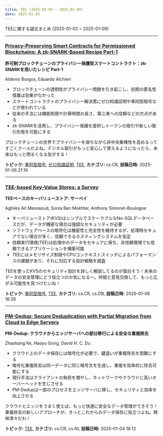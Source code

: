 ```yaml
---
title: TEE (2025-01-03 ~ 2025-01-09)
date: 2025-01-03
---
```


TEEに関する論文まとめ (2025-01-03 ~ 2025-01-09)


- - -

### [Privacy-Preserving Smart Contracts for Permissioned Blockchains: A zk-SNARK-Based Recipe Part-1](http://arxiv.org/abs/2501.03391)

**許可制ブロックチェーンのプライバシー保護型スマートコントラクト：zk-SNARKを用いたレシピ Part-1**

Aldenio Burgos, Eduardo Alchieri

- ブロックチェーンの透明性がプライバシー問題を引き起こし、初期の匿名性措置は効果がなかった
- スマートコントラクトのプライバシー解決策にゼロ知識証明や準同型暗号などが使われている
- 従来の手法には機能制限や計算時間の長さ、第三者への信頼などの欠点がある
- zk-SNARKを活用し、プライバシー保護を提供しトークンの取引や新しい取引形態を可能にする

ブロックチェーンの世界でプライバシーを保ちながら非中央集権性を高めるってすごくクールだよね。デジタル取引がもっと安心して使えるようになったら、未来はもっと明るくなる気がする！



**トピック:** [準同型暗号](../../he), [ゼロ知識証明](../../zkp), [TEE](../../tee), **カテゴリ:** cs.CR, **投稿日時:** 2025-01-06 21:16


- - -

### [TEE-based Key-Value Stores: a Survey](http://arxiv.org/abs/2501.03118)

**TEEベースのキーバリューストア: サーベイ**

Aghiles Ait Messaoud, Sonia Ben Mokhtar, Anthony Simonet-Boulogne

- キーバリューストア(KVS)はシンプルでスケーラブルなNo-SQLデータベースだが、データが機密な場合は強固なセキュリティが必要
- ソフトウェアベースの暗号化は機密性と完全性を維持するが、処理時セキュアでない場合が多く、信頼できるホスティングシステムを仮定
- 信頼実行環境(TEE)は処理中のデータをセキュアに保ち、非信頼環境でも信頼できるアプリケーションを構築可能
- TEEにはメモリサイズ制限やCPUコンテキストスイッチによるパフォーマンスの課題があり、それに対応する設計戦略を調査

TEEを使ったKVSのセキュリティ設計を詳しく解説してるのが面白そう！未来のデータの安全管理にどう役立つのか気になる～。仲間と意見交換して、もっと広がる可能性を見つけたいね！



**トピック:** [準同型暗号](../../he), [TEE](../../tee), **カテゴリ:** cs.CR, cs.DB, **投稿日時:** 2025-01-06 16:26


- - -

### [PM-Dedup: Secure Deduplication with Partial Migration from Cloud to Edge Servers](http://arxiv.org/abs/2501.02350)

**PM-Dedup: クラウドからエッジサーバへの部分移行による安全な重複除去**

Zhaokang Ke, Haoyu Gong, David H. C. Du

- クラウド上のデータ保存には暗号化が必要で、鍵違いが重複除去を困難にする
- 暗号化重複除去は同一データに同じ暗号文を生成し、重複を効率的に除去可能にする
- 現行手法はクライアントの負担を増やし、ネットワークやクラウドに高いオーバーヘッドを生じさせる
- PM-Dedupは一部のプロセスをエッジサーバに移し、セキュリティと効率を向上させる

クラウドとエッジをうまく使えば、もっと快適に安全なデータ管理ができそう！重複除去の新しいアプローチが、きっとこれからのデータ保存に役立つよね。興味津々だわ！



**トピック:** [TEE](../../tee), **カテゴリ:** cs.CR, cs.NI, **投稿日時:** 2025-01-04 18:12
